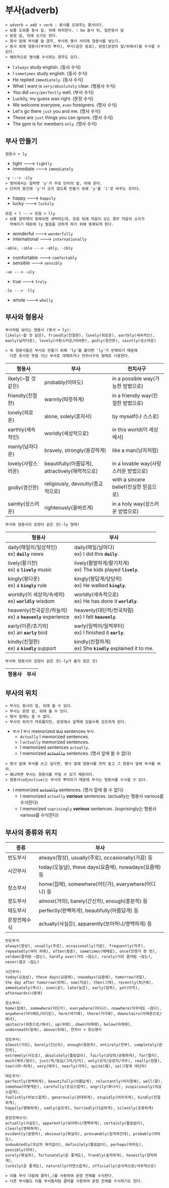# 부사(adverb)
```
> adverb = add + verb : 동사를 도와주는 품사이다.
> 보통 도와줄 동사 앞, 뒤에 위치한다. : be 동사 뒤, 일반동사 앞
> 문장 앞, 뒤에 오기도 한다.
> 명사 앞에 부사를 쓸 경우, 부사와 명사 사이에 형용사를 넣는다.
> 동사 외에 형용사(부사의 뿌리), 부사(같은 동료), 문장(문장의 앞/뒤에서)을 수식할 수 있다. 
> 예외적으로 명사를 수식하는 경우도 있다. 
```
- I `always` study english. (동사 수식)
- I `sometimes` study english. (동사 수식)
- He replied `immediately`. (동사 수식)
- What I want is `very/absolutely` clear. (형용사 수식)
- You did `very/perfectly` well. (부사 수식)
- Luckily, my guess was right. (문장 수식)
- We welcome everyone, `even` foreigners. (명사 수식)
- Let's go there `just` you and me. (명사 수식)
- These are `just` things you can ignore. (명사 수식)
- The gym is for members `only`. (명사 수식)

## 부사 만들기
```
형용사 + ly
```
- tight ---> `tightly`
- immediate ---> `immediately`

```
-y ---> -ily
> 영어에서는 알파벳 'y'가 주로 단어의 앞, 뒤에 온다.
> 단어의 중간에 'y'가 오지 않도록 만들기 위해 'y'를 'i'로 바꾸는 것이다.
```
- happy ---> `happily`
- lucky ---> `luckily`

```
모음 + l ---> 모음 + lly
> 보통 알파벳이 중복되면 생략하는데, 모음 뒤에 자음이 오는 경우 자음의 소리가 
  약해지기 때문에 ly 발음을 강하게 하기 위해 중복되게 한다. 
```
- wonderful ---> `wonderfully`
- international ---> `internationally`

```
-able, -ible ---> -ably, -ibly
```
- comfortable ---> `comfortably`
- sensible ---> `sensibly`

```
-ue ---> -uly
```
- true ---> `truly`

```
-le ---> -lly
```
- whole ---> `wholly`

## 부사와 형용사
```
부사처럼 보이는 형용사 (명사 + ly):
likely(~할 것 같은), friendly(친절한), lonely(외로운), earthly(세속적인),
manly(남자다운), lovely(사랑스러운/어여쁜), godly(경건한), saintly(성스러운)

> 위 형용사들은 부사로 만들기 위해 'ly'를 붙이면 'ly'가 반복되기 때문에
  다른 유사한 뜻을 지닌 부사로 대체하거나 전치사구의 형태로 사용한다. 
```

형용사               | 부사                 | 전치사구
-------------------- | -------------------- | ----------------
likely(~할 것 같은)  | probably(아마도)     | in a possible way(가능한 방법으로) 
friendly(친절한)     | warmly(따뜻하게)     | in a friendly way(친절한 방법으로)
lonely(외로운)       | alone, solely(혼자서)| by myself(나 스스로)
earthly(세속적인)    | worldly(세상적으로)  | in this world(이 세상에서)
manly(남자다운)      | bravely, strongly(용감하게)| like a man(남자처럼)
lovely(사랑스러운)   | beautifully(아름답게), attractively(매력적으로)| in a lovable way(사랑스러운 방법으로)
godly(경건한)        | religiously, devoutly(종교적으로)| with a sincere belief(진실한 믿음으로)
saintly(성스러운)    | righteously(올바르게)| in a holy way(성스러운 방법으로)


```
부사와 형용사의 모양이 같은 것(-ly 형태)
```
형용사               | 부사               
-------------------- | --------------------
daily(매일의/일상적인) <br> ex) **`daily`** news          | daily(매일/날마다) <br> ex) I did this **`daily`**.
lively(활기찬) <br> ex) a **`lively`** music              | lively(활발하게/활기차게) <br> ex) The kids played **`lively`**.
kingly(왕다운) <br> ex) a **`kingly`** rule               | kingly(왕답게/당당히) <br> ex) He walked **`kingly`**.
worldly(이 세상의/속세의) <br> ex) **`worldly`** wisdom   | worldly(세속적으로) <br> ex) He has done it **`worldly`**.
heavenly(천국같은/하늘의) <br> ex) a **`heavenly`** experience | heavenly(대단히/천국처럼) <br> ex) I felt **`heavenly`**.
early(이른/초기의) <br> ex) an **`early`** bird           | early(일찍이/일찍부터) <br> ex) I finished it **`early`**. 
kindly(친절한) <br> ex) a **`kindly`** support            | kindly(친절하게) <br> ex) She **`kindly`** explained it to me.

```
부사와 형용사의 모양이 같은 것(-ly가 붙지 않은 것)
```
형용사               | 부사               
-------------------- | --------------------

## 부사의 위치
```
> 부사는 동사의 앞, 뒤에 올 수 있다. 
> 부사는 문장 앞, 뒤에 올 수 있다.
> 명사 앞에는 쓸 수 없다.
> 부사의 위치가 자유롭지만, 문장에서 앞쪽에 있을수록 강조하게 된다.
```
- `부사` I `부사` memorized ~~`부사`~~ sentences `부사`.
  - `Actually` I memorized sentences.
  - I `actually` memorized sentences.
  - I memorized sentences `actually`.
  - I memorized ~~`actually`~~ sentences. (명사 앞에 쓸 수 없다)

```
> 명사 앞에 부사를 쓰고 싶다면, 명사 앞에 형용사를 먼저 놓고 그 형용사 앞에 부사를 써라.
> 왜냐하면 부사는 형용사를 꾸밀 수 있기 때문이다.
> 형용사(adjective)는 부사의 뿌리이기 때문에 부사는 형용사를 수식할 수 있다.
```
- I memorized ~~`actually`~~ sentences. (명사 앞에 쓸 수 없다)
  - I memorized `actually` **_various_** sentences. (actually는 형용사 various를 수식한다)
  - I memorized `suprisingly` **_various_** sentences. (suprisingly는 형용사 various를 수식한다)


## 부사의 종류와 위치

종류             | 부사
---------------- | -------------------------------
빈도부사         | always(항상), usually(주로), occasionally(가끔) 등
시간부사         | today(오늘날), these days(요즘에), nowadays(요즘에) 등
장소부사         | home(집에), somewhere(어딘가), everywhere(어디나) 등
정도부사         | almost(거의), barely(간신히), enough(충분히) 등
태도부사         | perfectly(완벽하게), beautifully(아름답게) 등
문장전체수식     | actually(사실은), apparently(보아하니/명백하게) 등


```
빈도부사
always(항상), usually(주로), occasionally(가끔), frequently(자주), 
repeatedly(여러 차례), often(종종), sometimes(때때로), once(언젠가 한 번), 
seldom(좀처럼 ~않는), hardly ever(거의 ~않는), rarely(거의 좀처럼 ~않는), never(결코 ~않는)
```


```
시간부사:
today(오늘날), these days(요즘에), nowadays(요즘에), tomorrow(내일), 
the day after tomorrow(모레), now(지금), then(그때), recently(최근에), 
immediately(즉시), soon(곧), late(늦은), early(일찍), yet(아직), afterwards(나중에)
```

```
장소부사:
home(집에), somewhere(어딘가), everywhere(어디나), nowwhere(아무데도 ~않다), 
anywhere(어디에도/어디든), here(여기에), there(거기에), downstairs(아래층으로/에서), 
upstairs(위층으로/에서), up(위에), down(아래에), below(아래에), 
underneath(밑에), above(위에), 전치사 + 장소명사
```

```
정도부사:
almost(거의), barely(간신히), enough(충분히), entirely(전부), completely(완전히), 
extremely(극도로), absolutely(틀림없이), fairly(상당히/공평하게), far(멀리), 
much(매우/많이), just(막/방금/그저/단지), only(오직/오로지/겨우), really(정말), 
too(너무~하게), very(매우), nearly(거의), quite(꽤), so(그렇게 대단히)
```

```
태도부사:
perfectly(완벽하게), beautifully(아름답게), reluctantly(마지못해), well(잘), 
somehow(어떻게든), carefully(조심스럽게), angrily(화나서), suspiciously(의심스럽게), 
foolishly(바보스럽게), generously(관대하게), stupidly(어리석게), kindly(친절하게), 
happily(행복하게), sadly(슬프게), hurriedly(다급하게), silently(조용하게)
```

```
문장전체수식:
actually(사실은), apparently(보아하니/명백하게), certainly(틀림없이), clearly(명확하게), 
evidently(분명히), obviously(확실히), presumably(짐작하건데), probably(아마도), 
undoubtedly(의심의 여지없이), definitely(틀림없이), perhaps(아마도), possibly(아마), 
surely(확실히), fortunately(운 좋게도), frankly(솔직하게), honestly(정직하게), 
luckily(운 좋게도), naturally(자연스럽게), officially(공식적으로/사무적으로)

> 이들 부사 다음에 콤마(,)를 사용하여 문장 전체를 수식한다. 
> 다른 부사들도 이들 부사들처럼 콤마를 사용하여 문장 전체를 수식하기도 한다. 
```

